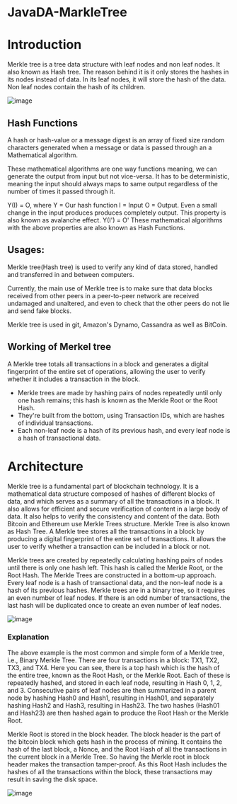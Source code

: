 # JavaDA-MarkleTree

# Introduction
Merkle tree is a tree data structure with leaf nodes and non leaf nodes. It also known as Hash tree. The reason behind it is it only stores the hashes in its nodes instead of data. In its leaf nodes, it will store the hash of the data. Non leaf nodes contain the hash of its children. 

![image](https://user-images.githubusercontent.com/55658051/165554233-72a64835-8928-4c7f-a479-9590c87d816b.png)

## Hash Functions

 A hash or hash-value or a message digest is an array of fixed size random characters  generated when a message  or data is passed through an a  Mathematical algorithm. 

These mathematical algorithms are one way functions meaning, we can generate the output from input but not vice-versa. It has to be deterministic, meaning the input should always maps to same output regardless of the number of times it passed through it.  

Y(I) = O, where
Y  = Our hash function
I    = Input 
O  =  Output. 
Even a small change in the input produces produces completely output. This property is also known as avalanche effect.
Y(I') = O' 
These mathematical algorithms with the above properties are also known as Hash Functions.

## Usages:
Merkle tree(Hash tree)  is used to verify any kind of data stored, handled and transferred in and between computers.

Currently, the main use of Merkle tree is to make sure that data blocks received from other peers in a peer-to-peer network are received undamaged and unaltered, and even to check that the other peers do not lie and send fake blocks.

Merkle tree is used in git, Amazon's Dynamo, Cassandra as well as BitCoin.

## Working of Merkel tree
A Merkle tree totals all transactions in a block and generates a digital fingerprint of the entire set of operations, allowing the user to verify whether it includes a transaction in the block.
- Merkle trees are made by hashing pairs of nodes repeatedly until only one hash remains; this hash is known as the Merkle Root or the Root Hash.
- They're built from the bottom, using Transaction IDs, which are hashes of individual transactions. 
- Each non-leaf node is a hash of its previous hash, and every leaf node is a hash of transactional data.

# Architecture
Merkle tree is a fundamental part of blockchain technology. It is a mathematical data structure composed of hashes of different blocks of data, and which serves as a summary of all the transactions in a block. It also allows for efficient and secure verification of content in a large body of data. It also helps to verify the consistency and content of the data. Both Bitcoin and Ethereum use Merkle Trees structure. Merkle Tree is also known as Hash Tree.
A Merkle tree stores all the transactions in a block by producing a digital fingerprint of the entire set of transactions. It allows the user to verify whether a transaction can be included in a block or not.

Merkle trees are created by repeatedly calculating hashing pairs of nodes until there is only one hash left. This hash is called the Merkle Root, or the Root Hash. The Merkle Trees are constructed in a bottom-up approach.
Every leaf node is a hash of transactional data, and the non-leaf node is a hash of its previous hashes. Merkle trees are in a binary tree, so it requires an even number of leaf nodes. If there is an odd number of transactions, the last hash will be duplicated once to create an even number of leaf nodes.


![image](https://user-images.githubusercontent.com/55658051/165556455-088dd81f-1d7a-47c7-b696-909d32af5b0b.png)

### Explanation

The above example is the most common and simple form of a Merkle tree, i.e., Binary Merkle Tree. There are four transactions in a block: TX1, TX2, TX3, and TX4. Here you can see, there is a top hash which is the hash of the entire tree, known as the Root Hash, or the Merkle Root. Each of these is repeatedly hashed, and stored in each leaf node, resulting in Hash 0, 1, 2, and 3. Consecutive pairs of leaf nodes are then summarized in a parent node by hashing Hash0 and Hash1, resulting in Hash01, and separately hashing Hash2 and Hash3, resulting in Hash23. The two hashes (Hash01 and Hash23) are then hashed again to produce the Root Hash or the Merkle Root.

Merkle Root is stored in the block header. The block header is the part of the bitcoin block which gets hash in the process of mining. It contains the hash of the last block, a Nonce, and the Root Hash of all the transactions in the current block in a Merkle Tree. So having the Merkle root in block header makes the transaction tamper-proof. As this Root Hash includes the hashes of all the transactions within the block, these transactions may result in saving the disk space.

![image](https://user-images.githubusercontent.com/55658051/165556597-4691891e-cdc0-4b3e-ac42-aa327eb62f1e.png)

